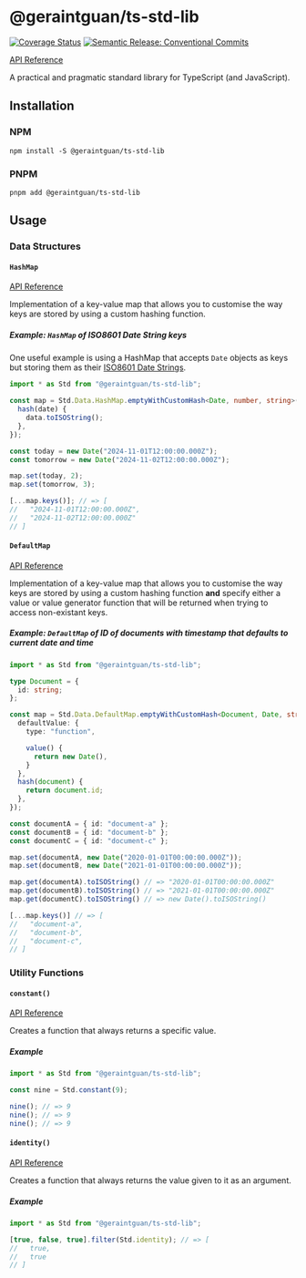 # @geraintguan/ts-std-lib

[![Coverage
Status](https://coveralls.io/repos/github/geraintguan/ts-std-lib/badge.svg?branch=main)](https://coveralls.io/github/geraintguan/ts-std-lib?branch=main)
[![Semantic Release: Conventional Commits](https://img.shields.io/badge/Semantic_Release-Conventional_Commits-e10079?logo=semantic-release)](https://github.com/semantic-release/semantic-release)

[API Reference](https://ts-std-lib.geraint.io)

A practical and pragmatic standard library for TypeScript (and JavaScript).

## Installation

### NPM

```shell
npm install -S @geraintguan/ts-std-lib
```

### PNPM

```shell
pnpm add @geraintguan/ts-std-lib
```

## Usage

### Data Structures

#### `HashMap`

[API Reference](https://ts-std-lib.geraint.io/classes/Data.HashMap.html)

Implementation of a key-value map that allows you to customise the way keys are
stored by using a custom hashing function.

##### Example: `HashMap` of ISO8601 Date String keys

One useful example is using a HashMap that accepts `Date` objects as keys but
storing them as their [ISO8601 Date
Strings](https://en.wikipedia.org/wiki/ISO_8601).

```typescript
import * as Std from "@geraintguan/ts-std-lib";

const map = Std.Data.HashMap.emptyWithCustomHash<Date, number, string>({
  hash(date) {
    data.toISOString();
  },
});

const today = new Date("2024-11-01T12:00:00.000Z");
const tomorrow = new Date("2024-11-02T12:00:00.000Z");

map.set(today, 2);
map.set(tomorrow, 3);

[...map.keys()]; // => [
//   "2024-11-01T12:00:00.000Z",
//   "2024-11-02T12:00:00.000Z"
// ]
```

#### `DefaultMap`

[API Reference](https://ts-std-lib.geraint.io/classes/Data.DefaultMap.html)

Implementation of a key-value map that allows you to customise the way keys are
stored by using a custom hashing function **and** specify either a value or
value generator function that will be returned when trying to access
non-existant keys.

##### Example: `DefaultMap` of ID of documents with timestamp that defaults to current date and time

```typescript
import * as Std from "@geraintguan/ts-std-lib";

type Document = {
  id: string;
};

const map = Std.Data.DefaultMap.emptyWithCustomHash<Document, Date, string>({
  defaultValue: {
    type: "function",

    value() {
      return new Date(),
    }
  },
  hash(document) {
    return document.id;
  },
});

const documentA = { id: "document-a" };
const documentB = { id: "document-b" };
const documentC = { id: "document-c" };

map.set(documentA, new Date("2020-01-01T00:00:00.000Z"));
map.set(documentB, new Date("2021-01-01T00:00:00.000Z"));

map.get(documentA).toISOString() // => "2020-01-01T00:00:00.000Z"
map.get(documentB).toISOString() // => "2021-01-01T00:00:00.000Z"
map.get(documentC).toISOString() // => new Date().toISOString()

[...map.keys()] // => [
//   "document-a",
//   "document-b",
//   "document-c",
// ]
```

### Utility Functions

#### `constant()`

[API Reference](https://ts-std-lib.geraint.io/functions/constant.html)

Creates a function that always returns a specific value.

##### Example

```typescript
import * as Std from "@geraintguan/ts-std-lib";

const nine = Std.constant(9);

nine(); // => 9
nine(); // => 9
nine(); // => 9
```

#### `identity()`

[API Reference](https://ts-std-lib.geraint.io/functions/identity.html)

Creates a function that always returns the value given to it as an argument.

##### Example

```typescript
import * as Std from "@geraintguan/ts-std-lib";

[true, false, true].filter(Std.identity); // => [
//   true,
//   true
// ]
```
